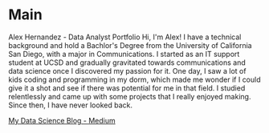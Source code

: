 # Main
Alex Hernandez - Data Analyst Portfolio 
Hi, I'm Alex! I have a technical background and hold a Bachlor's Degree from the University of California San Diego, with a major in Communications. I started as an IT support student at UCSD and gradually gravitated towards communications and data science once I discovered my passion for it. One day, I saw a lot of kids coding and programming in my dorm, which made me wonder if I could give it a shot and see if there was potential for me in that field. I studied relentlessly and came up with some projects that I really enjoyed making. Since then, I have never looked back.

[My Data Science Blog - Medium](https://medium.com/@alexhernandez_67007)

